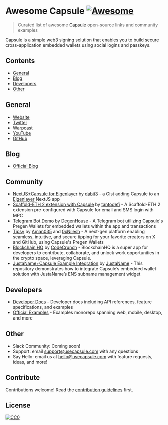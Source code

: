 # Awesome Capsule [![Awesome](https://awesome.re/badge-flat.svg)](https://awesome.re)

> Curated list of awesome [Capsule](https://www.usecapsule.com) open-source links and community examples

Capsule is a simple web3 signing solution that enables you to build secure cross-application embedded wallets using social logins and passkeys.

## Contents

- [General](#community)
- [Blog](#blog)
- [Developers](#developers)
- [Other](#other)

## General

- [Website](https://usecapsule.com)
- [Twitter](https://x.com/usecapsule)
- [Warpcast](https://warpcast.com/usecapsule)
- [YouTube](https://www.youtube.com/@usecapsule)
- [GitHub](https://github.com/capsule-org)

## Blog

- [Official Blog](https://blog.usecapsule.com)

## Community

- [NextJS+Capsule for Eigenlayer](https://gist.github.com/dabit3/d71964bcab62bd5ae6e1cdc0402bf681) by [dabit3](https://github.com/dabit3) - a Gist adding Capsule to an [Eigenlayer](https://www.eigenlayer.xyz/) NextJS app
- [Scaffold-ETH 2 extension with Capsule](https://github.com/tantodefi/capsule-extension) by [tantodefi](https://github.com/tantodefi) - A Scaffold-ETH 2 extension pre-configured with Capsule for email and SMS login with MPC
- [Telegram Bot Demo](https://github.com/DegenHouseDeFi/capsule-telegram-bot-demo) by [DegenHouse](https://github.com/DegenHouseDeF) - A Telegram bot utilizing Capsule's Pregen Wallets for embedded wallets within the app and transactions
- [Tipsy](https://github.com/Aman035/tipsy) by [Aman035](https://github.com/Aman035) and [0xNilesh](https://github.com/0xNilesh) - A next-gen platform enabling seamless, intuitive, and secure tipping for your favorite creators on X and GitHub, using Capsule's Pregen Wallets
- [Blockchain HQ](https://github.com/jaydippatel83/ethglobal_blockchain_hq) by [CodeCrunch](https://github.com/CodeCrunch-Techlabs) - BlockchainHQ is a super app for developers to contribute, collaborate, and unlock work opportunities in the crypto space, leveraging Capsule.
- [JustaName+Capsule Example Integration](https://github.com/JustaName-id/Capsule-JustaName?tab=readme-ov-file) by [JustaName](https://github.com/JustaName-id) - This repository demonstrates how to integrate Capsule’s embedded wallet solution with JustaName’s ENS subname management widget

## Developers

- [Developer Docs](https://docs.cloudflare.com) - Developer docs including API references, feature specifications, and examples
- [Official Examples](https://github.com/capsule-org/examples-hub) - Examples monorepo spanning web, mobile, desktop, and more

## Other

- Slack Community: Coming soon!
- Support: email support@usecapsule.com with any questions
- Say Hello: email us at hello@usecapsule.com with feature requests, ideas, and more!

## Contribute

Contributions welcome! Read the [contribution guidelines](CONTRIBUTING.md) first.

## License

[![CC0](https://mirrors.creativecommons.org/presskit/buttons/88x31/svg/cc-zero.svg)](https://creativecommons.org/publicdomain/zero/1.0)
